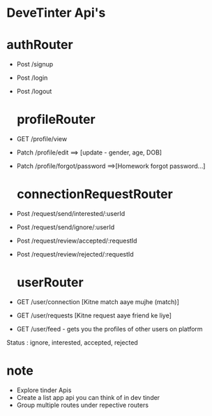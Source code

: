 # DeveTinter Api's
  # authRouter
- Post /signup
- Post /login
- Post /logout

  # profileRouter
- GET /profile/view
- Patch /profile/edit ==> [update - gender, age, DOB]
- Patch /profile/forgot/password ==>[Homework forgot password...]

  # connectionRequestRouter
- Post /request/send/interested/:userId
- Post /request/send/ignore/:userId

- Post /request/review/accepted/:requestId
- Post /request/review/rejected/:requestId

  # userRouter
- GET /user/connection [Kitne match  aaye mujhe (match)]
- GET /user/requests [Kitne request aaye friend ke liye]
- GET /user/feed - gets you the profiles of other users on platform



 Status : ignore, interested, accepted, rejected


 # note
 - Explore tinder Apis
 - Create a list app api you can think of in dev tinder
 - Group multiple routes under repective routers



